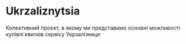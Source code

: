 # Ukrzaliznytsia
Колективний проєкт, в якому ми представимо основні можливості купівлі квитків сервісу Укрзалізниця

